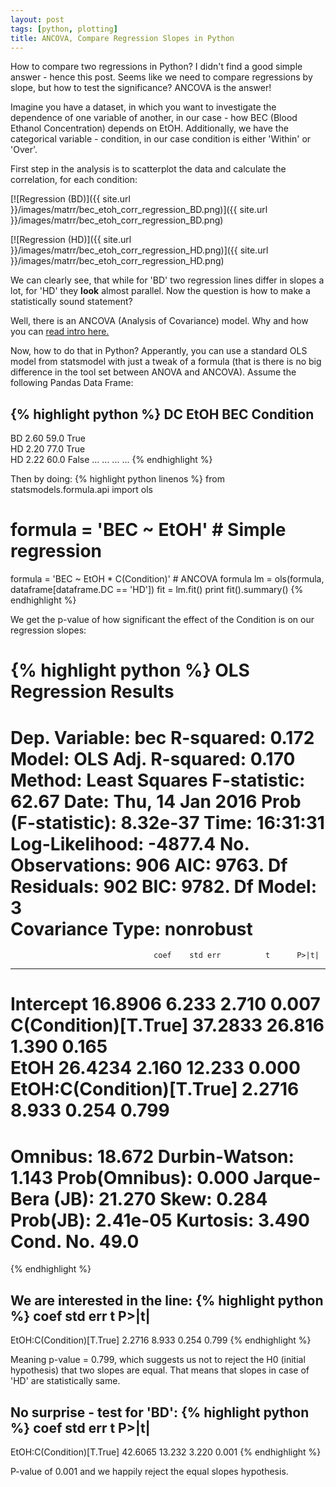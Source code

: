 ```yaml
---
layout: post
tags: [python, plotting]
title: ANCOVA, Compare Regression Slopes in Python
---
```

How to compare two regressions in Python? I didn't find a good simple answer - hence this post. Seems like we need to compare regressions by slope, but how to test the significance? ANCOVA is the answer!

Imagine you have a dataset, in which you want to investigate the dependence of one variable of another, in our case - how BEC (Blood Ethanol Concentration) depends on EtOH. Additionally, we have the categorical variable - condition, in our case condition is either 'Within' or 'Over'.  

First step in the analysis is to scatterplot the data and calculate the correlation, for each condition: 

[![Regression (BD)]({{ site.url }}/images/matrr/bec_etoh_corr_regression_BD.png)]({{ site.url }}/images/matrr/bec_etoh_corr_regression_BD.png)

[![Regression (HD)]({{ site.url }}/images/matrr/bec_etoh_corr_regression_HD.png)]({{ site.url }}/images/matrr/bec_etoh_corr_regression_HD.png)

We can clearly see, that while for 'BD' two regression lines differ in slopes a lot, for 'HD' they **look** almost parallel. Now the question is how to make a statistically sound statement? 

Well, there is an ANCOVA (Analysis of Covariance) model. Why and how you can [read intro here.](https://www.csub.edu/~psmith3/Teaching/310-12.pdf)

Now, how to do that in Python? Apperantly, you can use a standard OLS model from statsmodel with just a tweak of a formula (that is there is no big difference in the tool set between ANOVA and ANCOVA). Assume the following Pandas Data Frame:

{% highlight python %}
DC  EtOH  BEC   Condition  
-------------------------
BD  2.60  59.0  True   
HD  2.20  77.0  True   
HD  2.22  60.0  False 
... ...   ...   ...
{% endhighlight %}

Then by doing:
{% highlight python linenos %}
from statsmodels.formula.api import ols
# formula = 'BEC ~ EtOH'               # Simple regression
formula = 'BEC ~ EtOH * C(Condition)'  # ANCOVA formula
lm = ols(formula, dataframe[dataframe.DC == 'HD'])
fit = lm.fit()
print fit().summary()
{% endhighlight %}

We get the p-value of how significant the effect of the Condition is on our regression slopes:

{% highlight python %}
                            OLS Regression Results                            
==============================================================================
Dep. Variable:                    bec   R-squared:                       0.172
Model:                            OLS   Adj. R-squared:                  0.170
Method:                 Least Squares   F-statistic:                     62.67
Date:                Thu, 14 Jan 2016   Prob (F-statistic):           8.32e-37
Time:                        16:31:31   Log-Likelihood:                -4877.4
No. Observations:                 906   AIC:                             9763.
Df Residuals:                     902   BIC:                             9782.
Df Model:                           3                                         
Covariance Type:            nonrobust                                         
==============================================================================
                                    coef    std err          t      P>|t|     
------------------------------------------------------------------------------
Intercept                        16.8906      6.233      2.710      0.007     
C(Condition)[T.True]             37.2833     26.816      1.390      0.165     
EtOH                             26.4234      2.160     12.233      0.000     
EtOH:C(Condition)[T.True]         2.2716      8.933      0.254      0.799     
==============================================================================
Omnibus:                       18.672   Durbin-Watson:                   1.143
Prob(Omnibus):                  0.000   Jarque-Bera (JB):               21.270
Skew:                           0.284   Prob(JB):                     2.41e-05
Kurtosis:                       3.490   Cond. No.                         49.0
==============================================================================  
{% endhighlight %}

We are interested in the line:
{% highlight python %}
                                    coef    std err          t      P>|t|     
------------------------------------------------------------------------------   
EtOH:C(Condition)[T.True]         2.2716      8.933      0.254      0.799 
{% endhighlight %}

Meaning p-value = 0.799, which suggests us not to reject the H0 (initial hypothesis) that two slopes are equal. That means that slopes in case of 'HD' are statistically same. 

No surprise - test for 'BD': 
{% highlight python %}
                                    coef    std err          t      P>|t|
-------------------------------------------------------------------------   
EtOH:C(Condition)[T.True]        42.6065     13.232      3.220      0.001
{% endhighlight %}  

P-value of 0.001 and we happily reject the equal slopes hypothesis. 
